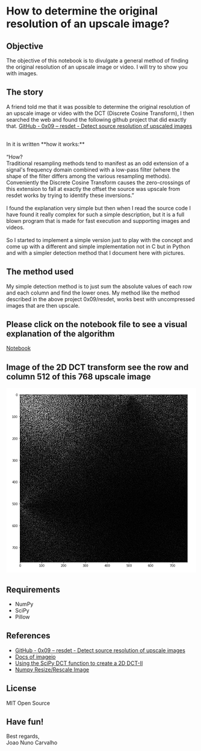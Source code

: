 # How to determine the original resolution of an upscale image?

## Objective 
The objective of this notebook is to divulgate a general method of finding the original resolution of an upscale image or video. I will try to show you with images.


## The story
A friend told me that it was possible to determine the original resolution of an upscale image or video with the DCT (Discrete Cosine Transform), I then searched the web and found the following github project that did exactly that.
[GitHub - 0x09 – resdet - Detect source resolution of upscaled images](https://github.com/0x09/resdet) <br>

<br>
In it is written **how it works:** <br>
<br>
“How? <br>
Traditional resampling methods tend to manifest as an odd extension of a signal's frequency domain combined with a low-pass filter (where the shape of the filter differs among the various resampling methods). Conveniently the Discrete Cosine Transform causes the zero-crossings of this extension to fall at exactly the offset the source was upscale from  resdet works by trying to identify these inversions.”<br>
<br>
I found the explanation very simple but then when I read the source code I have found it really complex for such a simple description, but it is a full blown program that is made for fast execution and supporting images and videos.<br>
<br>
So I started to implement a simple version just to play with the concept and come up with a different and simple implementation not in C but in Python and with a simpler detection method that I document here with pictures.

## The method used
My simple detection method is to just sum the absolute values of each row and each column and find the lower ones. My method like the method described in the above project 0x09/resdet, works best with uncompressed images that are then upscale.

##  Please click on the notebook file to see a visual explanation of the algorithm
[Notebook](./original_resolution_of_upscalled_image.ipynb)

## Image of the 2D DCT transform see the row and column 512 of this 768 upscale image
![Image of the 2D DCT transform](./image_2D_DCT.png)

## Requirements
* NumPy
* SciPy
* Pillow

## References
* [GitHub - 0x09 – resdet - Detect source resolution of upscale images](https://github.com/0x09/resdet)
* [Docs of imageio](https://imageio.readthedocs.io/en/stable/examples.html)
* [Using the SciPy DCT function to create a 2D DCT-II](https://stackoverflow.com/questions/15978468/using-the-scipy-dct-function-to-create-a-2d-dct-ii)
* [Numpy Resize/Rescale Image](https://stackoverflow.com/questions/48121916/numpy-resize-rescale-image)

## License
MIT Open Source

## Have fun!
Best regards, <br>
Joao Nuno Carvalho